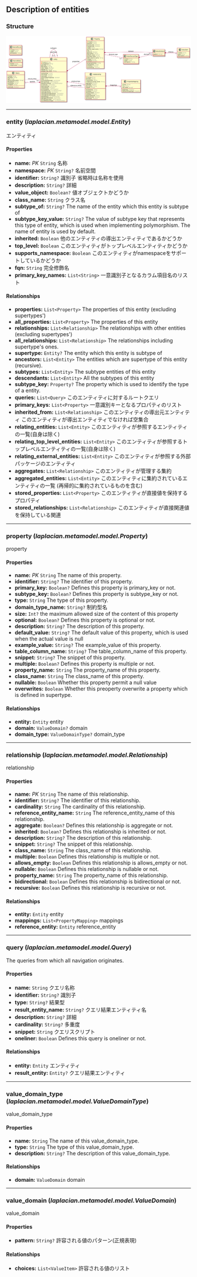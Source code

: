 ## Description of entities

### Structure
![](./image/model-diagram.svg)



---
### **entity** (*laplacian.metamodel.model.Entity*)
  エンティティ

#### Properties
* **name:** *PK* `String`
  名称
* **namespace:** *PK* `String?`
  名前空間
* **identifier:** `String?`
  識別子 省略時は名称を使用
* **description:** `String?`
  詳細
* **value_object:** `Boolean?`
  値オブジェクトかどうか
* **class_name:** `String`
  クラス名
* **subtype_of:** `String?`
  The name of the entity which this entity is subtype of
* **subtype_key_value:** `String?`
  The value of subtype key that represents this type of entity,
  which is used when implementing polymorphism. The name of entity is used by default.
* **inherited:** `Boolean`
  他のエンティティの導出エンティティであるかどうか
* **top_level:** `Boolean`
  このエンティティがトップレベルエンティティかどうか
* **supports_namespace:** `Boolean`
  このエンティティがnamespaceをサポートしているかどうか
* **fqn:** `String`
  完全修飾名
* **primary_key_names:** `List<String>`
  一意識別子となるカラム項目名のリスト

#### Relationships
* **properties:** `List<Property>`
  The properties of this entity (excluding supertypes')
* **all_properties:** `List<Property>`
  The properties of this entity
* **relationships:** `List<Relationship>`
  The relationships with other entities (excluding supertypes')
* **all_relationships:** `List<Relationship>`
  The relationships including supertype's ones.
* **supertype:** `Entity?`
  The entity which this entity is subtype of
* **ancestors:** `List<Entity>`
  The entities which are supertype of this entity (recursive).
* **subtypes:** `List<Entity>`
  The subtype entities of this entity
* **descendants:** `List<Entity>`
  All the subtypes of this entity
* **subtype_key:** `Property?`
  The property which is used to identify the type of a entity.
* **queries:** `List<Query>`
  このエンティティに対するルートクエリ
* **primary_keys:** `List<Property>`
  一意識別キーとなるプロパティのリスト
* **inherited_from:** `List<Relationship>`
  このエンティティの導出元エンティティ このエンティティが導出エンティティでなければ空集合
* **relating_entities:** `List<Entity>`
  このエンティティが参照するエンティティの一覧(自身は除く)
* **relating_top_level_entities:** `List<Entity>`
  このエンティティが参照するトップレベルエンティティの一覧(自身は除く)
* **relating_external_entities:** `List<Entity>`
  このエンティティが参照する外部パッケージのエンティティ
* **aggregates:** `List<Relationship>`
  このエンティティが管理する集約
* **aggregated_entities:** `List<Entity>`
  このエンティティに集約されているエンティティの一覧 (再帰的に集約されているものを含む)
* **stored_properties:** `List<Property>`
  このエンティティが直接値を保持するプロパティ
* **stored_relationships:** `List<Relationship>`
  このエンティティが直接関連値を保持している関連




---
### **property** (*laplacian.metamodel.model.Property*)
  property

#### Properties
* **name:** *PK* `String`
  The name of this property.
* **identifier:** `String?`
  The identifier of this property.
* **primary_key:** `Boolean?`
  Defines this property is primary_key or not.
* **subtype_key:** `Boolean?`
  Defines this property is subtype_key or not.
* **type:** `String`
  The type of this property.
* **domain_type_name:** `String?`
  制約型名
* **size:** `Int?`
  the maximum allowed size of the content of this property
* **optional:** `Boolean?`
  Defines this property is optional or not.
* **description:** `String?`
  The description of this property.
* **default_value:** `String?`
  The default value of this property, which is used when the actual value is null
* **example_value:** `String?`
  The example_value of this property.
* **table_column_name:** `String?`
  The table_column_name of this property.
* **snippet:** `String?`
  The snippet of this property.
* **multiple:** `Boolean?`
  Defines this property is multiple or not.
* **property_name:** `String`
  The property_name of this property.
* **class_name:** `String`
  The class_name of this property.
* **nullable:** `Boolean`
  Whether this property permit a null value
* **overwrites:** `Boolean`
  Whether this preoperty overwrite a property which is defined in supertype.

#### Relationships
* **entity:** `Entity`
  entity
* **domain:** `ValueDomain?`
  domain
* **domain_type:** `ValueDomainType?`
  domain_type




---
### **relationship** (*laplacian.metamodel.model.Relationship*)
  relationship

#### Properties
* **name:** *PK* `String`
  The name of this relationship.
* **identifier:** `String?`
  The identifier of this relationship.
* **cardinality:** `String`
  The cardinality of this relationship.
* **reference_entity_name:** `String`
  The reference_entity_name of this relationship.
* **aggregate:** `Boolean?`
  Defines this relationship is aggregate or not.
* **inherited:** `Boolean?`
  Defines this relationship is inherited or not.
* **description:** `String?`
  The description of this relationship.
* **snippet:** `String?`
  The snippet of this relationship.
* **class_name:** `String`
  The class_name of this relationship.
* **multiple:** `Boolean`
  Defines this relationship is multiple or not.
* **allows_empty:** `Boolean`
  Defines this relationship is allows_empty or not.
* **nullable:** `Boolean`
  Defines this relationship is nullable or not.
* **property_name:** `String`
  The property_name of this relationship.
* **bidirectional:** `Boolean`
  Defines this relationship is bidirectional or not.
* **recursive:** `Boolean`
  Defines this relationship is recursive or not.

#### Relationships
* **entity:** `Entity`
  entity
* **mappings:** `List<PropertyMapping>`
  mappings
* **reference_entity:** `Entity`
  reference_entity




---
### **query** (*laplacian.metamodel.model.Query*)
  The queries from which all navigation originates.

#### Properties
* **name:** `String`
  クエリ名称
* **identifier:** `String?`
  識別子
* **type:** `String?`
  結果型
* **result_entity_name:** `String?`
  クエリ結果エンティティ名
* **description:** `String?`
  詳細
* **cardinality:** `String?`
  多重度
* **snippet:** `String`
  クエリスクリプト
* **oneliner:** `Boolean`
  Defines this query is oneliner or not.

#### Relationships
* **entity:** `Entity`
  エンティティ
* **result_entity:** `Entity?`
  クエリ結果エンティティ




---
### **value_domain_type** (*laplacian.metamodel.model.ValueDomainType*)
  value_domain_type

#### Properties
* **name:** `String`
  The name of this value_domain_type.
* **type:** `String`
  The type of this value_domain_type.
* **description:** `String?`
  The description of this value_domain_type.

#### Relationships
* **domain:** `ValueDomain`
  domain




---
### **value_domain** (*laplacian.metamodel.model.ValueDomain*)
  value_domain

#### Properties
* **pattern:** `String?`
  許容される値のパターン(正規表現)

#### Relationships
* **choices:** `List<ValueItem>`
  許容される値のリスト